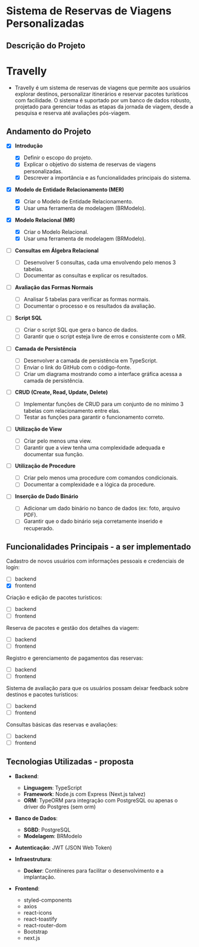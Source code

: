 # **Sistema de Reservas de Viagens Personalizadas**

## **Descrição do Projeto**

# Travelly

- Travelly é um sistema de reservas de viagens que permite aos usuários explorar destinos, personalizar itinerários e reservar pacotes turísticos com facilidade. O sistema é suportado por um banco de dados robusto, projetado para gerenciar todas as etapas da jornada de viagem, desde a pesquisa e reserva até avaliações pós-viagem.

## **Andamento do Projeto**

- [x] **Introdução**

  - [x] Definir o escopo do projeto.
  - [x] Explicar o objetivo do sistema de reservas de viagens personalizadas.
  - [x] Descrever a importância e as funcionalidades principais do sistema.

- [x] **Modelo de Entidade Relacionamento (MER)**

  - [x] Criar o Modelo de Entidade Relacionamento.
  - [x] Usar uma ferramenta de modelagem (BRModelo).

- [x] **Modelo Relacional (MR)**

  - [x] Criar o Modelo Relacional.
  - [x] Usar uma ferramenta de modelagem (BRModelo).

- [ ] **Consultas em Álgebra Relacional**

  - [ ] Desenvolver 5 consultas, cada uma envolvendo pelo menos 3 tabelas.
  - [ ] Documentar as consultas e explicar os resultados.

- [ ] **Avaliação das Formas Normais**

  - [ ] Analisar 5 tabelas para verificar as formas normais.
  - [ ] Documentar o processo e os resultados da avaliação.

- [ ] **Script SQL**

  - [ ] Criar o script SQL que gera o banco de dados.
  - [ ] Garantir que o script esteja livre de erros e consistente com o MR.

- [ ] **Camada de Persistência**

  - [ ] Desenvolver a camada de persistência em TypeScript.
  - [ ] Enviar o link do GitHub com o código-fonte.
  - [ ] Criar um diagrama mostrando como a interface gráfica acessa a camada de persistência.

- [ ] **CRUD (Create, Read, Update, Delete)**

  - [ ] Implementar funções de CRUD para um conjunto de no mínimo 3 tabelas com relacionamento entre elas.
  - [ ] Testar as funções para garantir o funcionamento correto.

- [ ] **Utilização de View**

  - [ ] Criar pelo menos uma view.
  - [ ] Garantir que a view tenha uma complexidade adequada e documentar sua função.

- [ ] **Utilização de Procedure**

  - [ ] Criar pelo menos uma procedure com comandos condicionais.
  - [ ] Documentar a complexidade e a lógica da procedure.

- [ ] **Inserção de Dado Binário**
  - [ ] Adicionar um dado binário no banco de dados (ex: foto, arquivo PDF).
  - [ ] Garantir que o dado binário seja corretamente inserido e recuperado.

## **Funcionalidades Principais** - a ser implementado

Cadastro de novos usuários com informações pessoais e credenciais de login:

- [ ] backend
- [x] frontend

Criação e edição de pacotes turísticos:

- [ ] backend
- [ ] frontend

Reserva de pacotes e gestão dos detalhes da viagem:

- [ ] backend
- [ ] frontend

Registro e gerenciamento de pagamentos das reservas:

- [ ] backend
- [ ] frontend

Sistema de avaliação para que os usuários possam deixar feedback sobre destinos e pacotes turísticos:

- [ ] backend
- [ ] frontend

Consultas básicas das reservas e avaliações:

- [ ] backend
- [ ] frontend

## **Tecnologias Utilizadas** - proposta

- **Backend**:
  - **Linguagem**: TypeScript
  - **Framework**: Node.js com Express (Next.js talvez)
  - **ORM**: TypeORM para integração com PostgreSQL ou apenas o driver do Postgres (sem orm)
- **Banco de Dados**:
  - **SGBD**: PostgreSQL
  - **Modelagem**: BRModelo
- **Autenticação**: JWT (JSON Web Token)
- **Infraestrutura**:

  - **Docker**: Contêineres para facilitar o desenvolvimento e a implantação.

- **Frontend**:
  - styled-components
  - axios
  - react-icons
  - react-toastify
  - react-router-dom
  - Bootstrap
  - next.js
